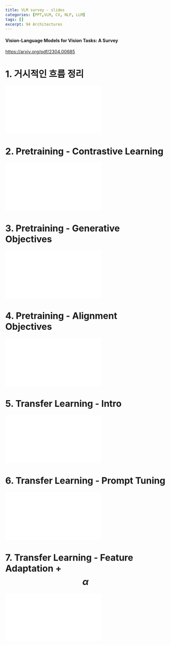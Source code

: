 ```yaml
---
title: VLM survey - slides
categories: [PPT,VLM, CV, NLP, LLM]
tags: []
excerpt: 94 Architectures
---
```


<script src="https://cdn.mathjax.org/mathjax/latest/MathJax.js?config=TeX-AMS-MML_HTMLorMML" type="text/javascript"></script>
#### Vision-Language Models for Vision Tasks: A Survey

https://arxiv.org/pdf/2304.00685

# 1. 거시적인 흐름 정리

<embed src="/assets/pdf/vlm_survey1.pdf" ddtype="application/pdf" />

# 2. Pretraining - Contrastive Learning

<embed src="/assets/pdf/vlm_survey2.pdf" ddtype="application/pdf" />

# 3. Pretraining - Generative Objectives

<embed src="/assets/pdf/vlm_survey3.pdf" ddtype="application/pdf" />

# 4. Pretraining - Alignment Objectives

<embed src="/assets/pdf/vlm_survey4.pdf" ddtype="application/pdf" />

# 5. Transfer Learning - Intro

<embed src="/assets/pdf/vlm_survey5.pdf" ddtype="application/pdf" />

# 6. Transfer Learning - Prompt Tuning

<embed src="/assets/pdf/vlm_survey6.pdf" ddtype="application/pdf" />

# 7. Transfer Learning - Feature Adaptation + $$\alpha$$

<embed src="/assets/pdf/vlm_survey7.pdf" ddtype="application/pdf" />

